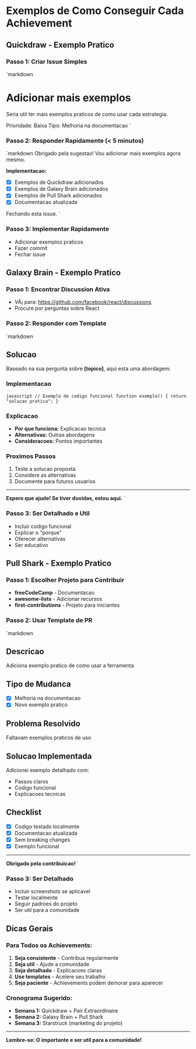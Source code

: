 ﻿# Exemplos de Como Conseguir Cada Achievement

## Quickdraw - Exemplo Pratico

### Passo 1: Criar Issue Simples
`markdown
# Adicionar mais exemplos

Seria util ter mais exemplos praticos de como usar cada estrategia.

Prioridade: Baixa
Tipo: Melhoria na documentacao
`

### Passo 2: Responder Rapidamente (< 5 minutos)
`markdown
Obrigado pela sugestao! Vou adicionar mais exemplos agora mesmo.

**Implementacao:**
- [x] Exemplos de Quickdraw adicionados
- [x] Exemplos de Galaxy Brain adicionados  
- [x] Exemplos de Pull Shark adicionados
- [x] Documentacao atualizada

Fechando esta issue.
`

### Passo 3: Implementar Rapidamente
- Adicionar exemplos praticos
- Fazer commit
- Fechar issue

## Galaxy Brain - Exemplo Pratico

### Passo 1: Encontrar Discussion Ativa
- VÃ¡ para: https://github.com/facebook/react/discussions
- Procure por perguntas sobre React

### Passo 2: Responder com Template
`markdown
## Solucao

Baseado na sua pergunta sobre **[topico]**, aqui esta uma abordagem:

### Implementacao
`javascript
// Exemplo de codigo funcional
function exemplo() {
    return "solucao pratica";
}
`

### Explicacao
- **Por que funciona:** Explicacao tecnica
- **Alternativas:** Outras abordagens
- **Consideracoes:** Pontos importantes

### Proximos Passos
1. Teste a solucao proposta
2. Considere as alternativas
3. Documente para futuros usuarios

---

**Espero que ajude! Se tiver duvidas, estou aqui.**
`

### Passo 3: Ser Detalhado e Util
- Incluir codigo funcional
- Explicar o "porque"
- Oferecer alternativas
- Ser educativo

## Pull Shark - Exemplo Pratico

### Passo 1: Escolher Projeto para Contribuir
- **freeCodeCamp** - Documentacao
- **awesome-lists** - Adicionar recursos
- **first-contributions** - Projeto para iniciantes

### Passo 2: Usar Template de PR
`markdown
## Descricao
Adiciona exemplo pratico de como usar a ferramenta

## Tipo de Mudanca
- [x] Melhoria na documentacao
- [x] Novo exemplo pratico

## Problema Resolvido
Faltavam exemplos praticos de uso

## Solucao Implementada
Adicionei exemplo detalhado com:
- Passos claros
- Codigo funcional
- Explicacoes tecnicas

## Checklist
- [x] Codigo testado localmente
- [x] Documentacao atualizada
- [x] Sem breaking changes
- [x] Exemplo funcional

---

**Obrigado pela contribuicao!**
`

### Passo 3: Ser Detalhado
- Incluir screenshots se aplicavel
- Testar localmente
- Seguir padroes do projeto
- Ser util para a comunidade

## Dicas Gerais

### Para Todos os Achievements:
1. **Seja consistente** - Contribua regularmente
2. **Seja util** - Ajude a comunidade
3. **Seja detalhado** - Explicacoes claras
4. **Use templates** - Acelere seu trabalho
5. **Seja paciente** - Achievements podem demorar para aparecer

### Cronograma Sugerido:
- **Semana 1:** Quickdraw + Pair Extraordinaire
- **Semana 2:** Galaxy Brain + Pull Shark
- **Semana 3:** Starstruck (marketing do projeto)

---

**Lembre-se: O importante e ser util para a comunidade!**

